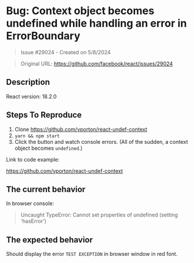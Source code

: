 # Bug: Context object becomes undefined while handling an error in ErrorBoundary

> Issue #29024 - Created on 5/8/2024

> Original URL: https://github.com/facebook/react/issues/29024

## Description

React version: 18.2.0

## Steps To Reproduce

1. Clone https://github.com/vporton/react-undef-context
2. `yarn && npm start`
3. Click the button and watch console errors. (All of the sudden, a context object becomes `undefined`.)

Link to code example:

https://github.com/vporton/react-undef-context

## The current behavior
In browser console:
> Uncaught TypeError: Cannot set properties of undefined (setting 'hasError')

## The expected behavior
Should display the error `TEST EXCEPTION` in browser window in red font.
